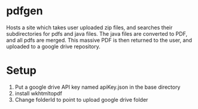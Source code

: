 # pdfgen
Hosts a site which takes user uploaded zip files, and searches their subdirectories for pdfs and java files.
The java files are converted to PDF, and all pdfs are merged. This massive PDF is then returned to the 
user, and uploaded to a google drive repository.

# Setup

1. Put a google drive API key named apiKey.json in the base directory
2. install wkhtmltopdf
3. Change folderId to point to upload google drive folder
